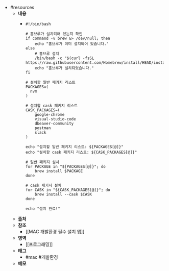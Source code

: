 - #resources
	- **내용**
		- ```shell
		  #!/bin/bash
		  
		  # 홈브루가 설치되어 있는지 확인
		  if command -v brew &> /dev/null; then
		      echo "홈브루가 이미 설치되어 있습니다."
		  else
		      # 홈브루 설치
		      /bin/bash -c "$(curl -fsSL https://raw.githubusercontent.com/Homebrew/install/HEAD/install.sh)"
		      echo "홈브루가 설치되었습니다."
		  fi
		  
		  # 설치할 일반 패키지 리스트
		  PACKAGES=(
		  	nvm
		  )
		  
		  # 설치할 cask 패키지 리스트
		  CASK_PACKAGES=(
		      google-chrome
		      visual-studio-code
		      dbeaver-community
		      postman
		      slack
		  )
		  
		  echo "설치할 일반 패키지 리스트: ${PACKAGES[@]}"
		  echo "설치할 cask 패키지 리스트: ${CASK_PACKAGES[@]}"
		  
		  # 일반 패키지 설치
		  for PACKAGE in "${PACKAGES[@]}"; do
		      brew install $PACKAGE
		  done
		  
		  # cask 패키지 설치
		  for CASK in "${CASK_PACKAGES[@]}"; do
		      brew install --cask $CASK
		  done
		  
		  echo "설치 완료!"
		  ```
	- **출처**
	- **참조**
		- [[MAC 개발환경 필수 설치 앱]]
	- **영역**
		- [[프로그래밍]]
	- **태그**
		- #mac #개발환경
	- **메모**